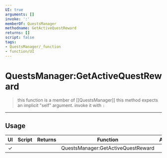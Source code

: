 ```yaml
---
UI: true
arguments: []
invoke: ':'
memberOf: QuestsManager
methodname: GetActiveQuestReward
returns: []
script: false
tags:
- QuestsManager/_function
- function/UI
---
```

# QuestsManager:GetActiveQuestReward
> this function is a member of [[QuestsManager]]
> this method expects an implicit "self" argument. invoke it with `:`
-----
## Usage
|  UI | Script | Returns | Function | Arguments |
|:---:|:------:|-------:|:--------:|:---------|
|✓| ||QuestsManager:GetActiveQuestReward||
